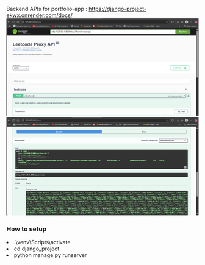 Backend APIs for portfolio-app : https://django-project-ekwx.onrender.com/docs/
![img.png](img.png)
![img_1.png](img_1.png)
<h3>How to setup</h3>
<li>.\venv\Scripts\activate</li>
<li>  cd django_project </li>
<li>  python manage.py runserver </li>
